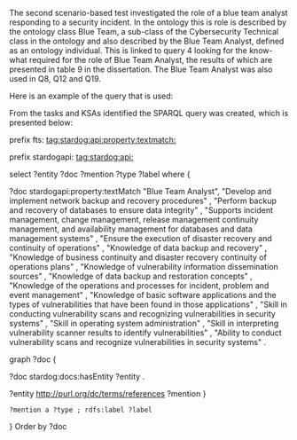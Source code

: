 The second scenario-based test investigated the role of a blue team analyst responding to a security incident. 
In the ontology this is role is described by the ontology class Blue Team, a sub-class of the Cybersecurity Technical class
in the ontology and also described by the Blue Team Analyst, defined as an ontology individual. 
This is linked to query 4 looking for the know-what required for the role of Blue Team Analyst, 
the results of which are presented in table 9 in the dissertation. 
The Blue Team Analyst was also used in Q8, Q12 and Q19.

Here is an example of the query that is used:

From the tasks and KSAs identified the SPARQL query was created, which is presented below: 

prefix fts: <tag:stardog:api:property:textmatch:>

prefix stardogapi: <tag:stardog:api:>

select ?entity ?doc ?mention ?type ?label 
where {
  
  
?doc stardogapi:property:textMatch 
    "Blue Team Analyst",
    "Develop and implement network backup and recovery procedures" ,
    "Perform backup and recovery of databases to ensure data integrity" ,
    "Supports incident management, change management, release management continuity management, and availability management for databases and data management systems" ,
    "Ensure the execution of disaster recovery and continuity of operations" ,
    "Knowledge of data backup and recovery" ,
    "Knowledge of business continuity and disaster recovery continuity of operations plans" ,
    "Knowledge of vulnerability information dissemination sources" ,
    "Knowledge of data backup and restoration concepts" ,
    "Knowledge of the operations and processes for incident, problem and event management" ,
    "Knowledge of basic software applications and the types of vulnerabilities that have been found in those applications" ,
    "Skill in conducting vulnerability scans and recognizing vulnerabilities in security systems" ,
    "Skill in operating system administration" ,
    "Skill in interpreting vulnerability scanner results to identify vulnerabilities" ,
    "Ability to conduct vulnerability scans and recognize vulnerabilities in security systems" .


graph ?doc
  {
       
       
?doc stardog:docs:hasEntity ?entity .


?entity <http://purl.org/dc/terms/references> ?mention
   }
  	
    ?mention a ?type ; rdfs:label ?label
}
Order by ?doc
